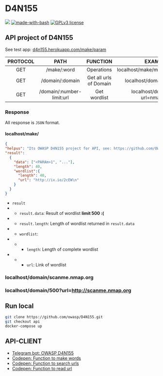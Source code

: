 # D4N155
![](https://img.shields.io/badge/Documentation-OFF-%23f00) [![made-with-bash](https://img.shields.io/badge/Made%20with-Flask-1f425f.svg)](https://github.com/OWASP/D4N155/search?l=shell) [![GPLv3 license](https://img.shields.io/badge/License-GPLv3-blue.svg)](https://github.com/OWASP/D4N155/blob/master/LICENSE)

## API project of D4N155
See test app: [d4n155.herokuapp.com/make/param](https://d4n155.herokuapp.com/make/param)

| PROTOCOL | PATH | FUNCTION | EXAMPLE |
|:--------:|:----:|:--------:|:--------:|
|   GET    |/make/:word|Operations|localhost/make/moscou%201918|
|   GET    |/domain/:domain|Get all urls of Domain|localhost/domain/nmap.org|
|   GET    |/domain/:number-limit:url|Get wordlist|localhost/domain/30?url=nmap.org|

### Response
All response is `JSON` format.
#### localhost/make/<param>
  ```JSON
  {
  "helpus": "Its OWASP D4N155 project for API, see: https://github.com/OWASP/D4N155, branch: api",
  "result":
    {
      "data": ["<PARAm>1", "..."],
      "length": 40,
      "wordlist":{
        "length": 40,
        "url": "http://ix.io/2cEW\n"
      }
    }
  }
  ```
  * `result`
  * * `result.data`: Result of wordlist __limit 500 :(__
  * * `result.length`: Length of wordlist returned in `result.data`
  * * `wordlist`:
  * * * `length`: Length of complete wordlist
  * * * `url`: Link of wordlist
  
### localhost/domain/scanme.nmap.org
### localhost/domain/500?url=http://scanme.nmap.org

## Run local
```sh
git clone https://github.com/owasp/D4N155.git
git checkout api
docker-compose up
```

## API-CLIENT
* [Telegram bot: OWASP D4N155](https://github.com/Jul10l1r4/D4N155_bot)
* [Codepen: Function to make words](https://codepen.io/Jul10l1r4/pen/gObVoMd)
* [Codepen: Function to search urls](https://codepen.io/Jul10l1r4/pen/jOPEKPj)
* [Codepen: Function to read url](https://codepen.io/Jul10l1r4/pen/KKpdzVJ)
